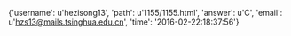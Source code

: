 {'username': u'hezisong13', 'path': u'1155/1155.html', 'answer': u'C', 'email': u'hzs13@mails.tsinghua.edu.cn', 'time': '2016-02-22:18:37:56'}